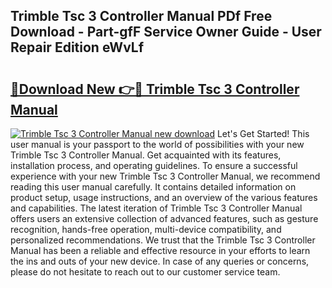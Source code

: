 ## Trimble Tsc 3 Controller Manual PDf Free Download - Part-gfF Service Owner Guide - User Repair Edition eWvLf

# <h2><a href="http://bc76607.oget.top/?id=Trimble+Tsc+3+Controller+Manual">🔗Download New 👉🔴 Trimble Tsc 3 Controller Manual</a></h2>

[![Trimble Tsc 3 Controller Manual new download](https://i.imgur.com/5g1atiW.png)](http://bc76607.oget.top/?id=Trimble+Tsc+3+Controller+Manual)
Let's Get Started! This user manual is your passport to the world of possibilities with your new Trimble Tsc 3 Controller Manual. Get acquainted with its features, installation process, and operating guidelines. To ensure a successful experience with your new Trimble Tsc 3 Controller Manual, we recommend reading this user manual carefully. It contains detailed information on product setup, usage instructions, and an overview of the various features and capabilities. The latest iteration of Trimble Tsc 3 Controller Manual offers users an extensive collection of advanced features, such as gesture recognition, hands-free operation, multi-device compatibility, and personalized recommendations. We trust that the Trimble Tsc 3 Controller Manual has been a reliable and effective resource in your efforts to learn the ins and outs of your new device. In case of any queries or concerns, please do not hesitate to reach out to our customer service team.
